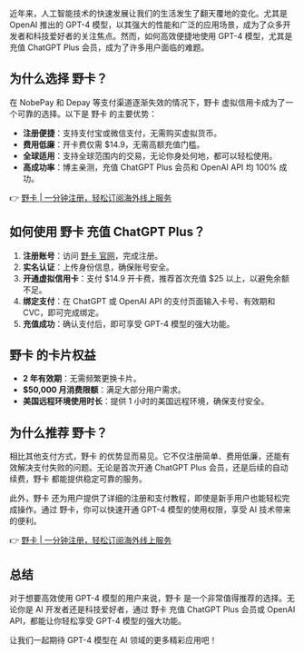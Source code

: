 近年来，人工智能技术的快速发展让我们的生活发生了翻天覆地的变化。尤其是 OpenAI 推出的 GPT-4 模型，以其强大的性能和广泛的应用场景，成为了众多开发者和科技爱好者的关注焦点。然而，如何高效便捷地使用 GPT-4 模型，尤其是充值 ChatGPT Plus 会员，成为了许多用户面临的难题。

## 为什么选择 野卡？

在 NobePay 和 Depay 等支付渠道逐渐失效的情况下，野卡 虚拟信用卡成为了一个可靠的选择。以下是 野卡 的主要优势：

- **注册便捷**：支持支付宝或微信支付，无需购买虚拟货币。
- **费用低廉**：开卡费仅需 $14.9，无需高额充值门槛。
- **全球适用**：支持全球范围内的交易，无论你身处何地，都可以轻松使用。
- **高成功率**：博主亲测，充值 ChatGPT Plus 会员和 OpenAI API 均 100% 成功。

👉 [野卡 | 一分钟注册，轻松订阅海外线上服务](https://bit.ly/bewildcard)

## 如何使用 野卡 充值 ChatGPT Plus？

1. **注册账号**：访问 [野卡 官网](https://bit.ly/bewildcard)，完成注册。
2. **实名认证**：上传身份信息，确保账号安全。
3. **开通虚拟信用卡**：支付 $14.9 开卡费，推荐首次充值 $25 以上，以避免余额不足。
4. **绑定支付**：在 ChatGPT 或 OpenAI API 的支付页面输入卡号、有效期和 CVC，即可完成绑定。
5. **充值成功**：确认支付后，即可享受 GPT-4 模型的强大功能。

## 野卡 的卡片权益

- **2 年有效期**：无需频繁更换卡片。
- **$50,000 月消费限额**：满足大部分用户需求。
- **美国远程环境使用时长**：提供 1 小时的美国远程环境，确保支付安全。

## 为什么推荐 野卡？

相比其他支付方式，野卡 的优势显而易见。它不仅注册简单、费用低廉，还能有效解决支付失败的问题。无论是首次开通 ChatGPT Plus 会员，还是后续的自动续费，野卡 都能提供稳定可靠的服务。

此外，野卡 还为用户提供了详细的注册和支付教程，即使是新手用户也能轻松完成操作。通过 野卡，你可以快速开通 GPT-4 模型的使用权限，享受 AI 技术带来的便利。

👉 [野卡 | 一分钟注册，轻松订阅海外线上服务](https://bit.ly/bewildcard)

## 总结

对于想要高效使用 GPT-4 模型的用户来说，野卡 是一个非常值得推荐的选择。无论你是 AI 开发者还是科技爱好者，通过 野卡 充值 ChatGPT Plus 会员或 OpenAI API，都能让你轻松享受 GPT-4 模型的强大功能。

让我们一起期待 GPT-4 模型在 AI 领域的更多精彩应用吧！